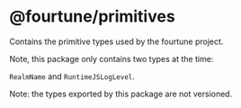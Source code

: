# @fourtune/primitives

Contains the primitive types used by the fourtune project.

Note, this package only contains two types at the time:

`RealmName` and `RuntimeJSLogLevel`.

Note: the types exported by this package are not versioned.
